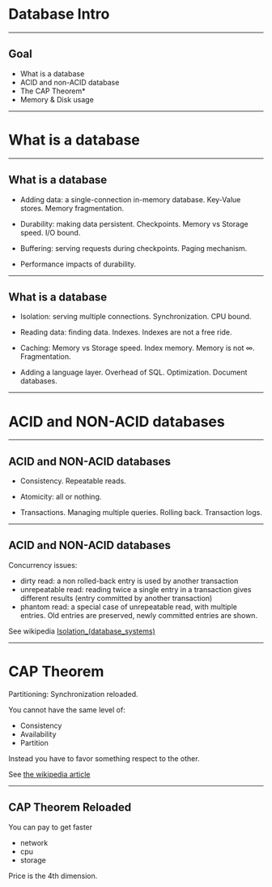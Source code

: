 # Database Intro



---


## Goal

  - What is a database
  - ACID and non-ACID database
  - The CAP Theorem*
  - Memory & Disk usage

---


# What is a database



----


## What is a database

  - Adding data: a single-connection in-memory database. Key-Value stores. Memory fragmentation.

  - Durability: making data persistent. Checkpoints. Memory vs Storage speed. I/O bound.

  - Buffering: serving requests during checkpoints. Paging mechanism.

  - Performance impacts of durability.


----

## What is a database

  - Isolation: serving multiple connections. Synchronization. CPU bound.

  - Reading data: finding data. Indexes. Indexes are not a free ride.

  - Caching: Memory vs Storage speed. Index memory. Memory is not $\infty$. Fragmentation.

  - Adding a language layer. Overhead of SQL. Optimization. Document databases.



---

# ACID and NON-ACID databases

----


## ACID and NON-ACID databases

  - Consistency. Repeatable reads.

  - Atomicity: all or nothing.

  - Transactions. Managing multiple queries. Rolling back. Transaction logs.



----


## ACID and NON-ACID databases

Concurrency issues:

  - dirty read: a non rolled-back entry is used by another transaction
  - unrepeatable read: reading twice a single entry in a transaction gives different results (entry committed by another transaction)
  - phantom read: a special case of unrepeatable read, with multiple entries. Old entries are preserved, newly committed entries are shown.

See wikipedia [Isolation_(database_systems)](https://en.wikipedia.org/wiki/Isolation_(database_systems))



---

# CAP Theorem
 Partitioning: Synchronization reloaded.

You cannot have the same level of:

 - Consistency
 - Availability
 - Partition

Instead you have to favor something respect to the other.

See [the wikipedia article](https://en.wikipedia.org/wiki/CAP_theorem)



----


## CAP Theorem Reloaded

You can pay to get faster

  - network
  - cpu
  - storage

Price is the 4th dimension.


